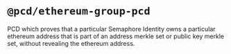 # `@pcd/ethereum-group-pcd`

PCD which proves that a particular Semaphore Identity owns a particular ethereum address that is part of an address merkle set or public key merkle set, without revealing the ethereum address.

